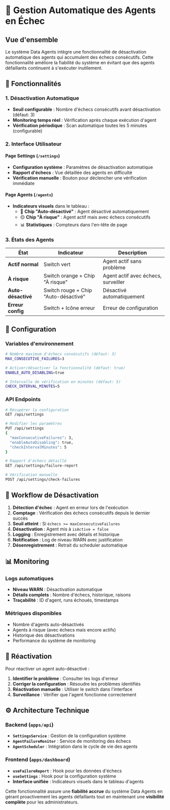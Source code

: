# 🛑 Gestion Automatique des Agents en Échec

## Vue d'ensemble

Le système Data Agents intègre une fonctionnalité de désactivation automatique des agents qui accumulent des échecs consécutifs. Cette fonctionnalité améliore la fiabilité du système en évitant que des agents défaillants continuent à s'exécuter inutilement.

## 🎯 Fonctionnalités

### 1. Désactivation Automatique
- **Seuil configurable** : Nombre d'échecs consécutifs avant désactivation (défaut: 3)
- **Monitoring temps réel** : Vérification après chaque exécution d'agent
- **Vérification périodique** : Scan automatique toutes les 5 minutes (configurable)

### 2. Interface Utilisateur

#### Page Settings (`/settings`)
- **Configuration système** : Paramètres de désactivation automatique
- **Rapport d'échecs** : Vue détaillée des agents en difficulté
- **Vérification manuelle** : Bouton pour déclencher une vérification immédiate

#### Page Agents (`/agents`)
- **Indicateurs visuels** dans le tableau :
  - 🔴 **Chip "Auto-désactivé"** : Agent désactivé automatiquement
  - 🟡 **Chip "À risque"** : Agent actif mais avec échecs consécutifs
  - 📊 **Statistiques** : Compteurs dans l'en-tête de page

### 3. États des Agents

| État | Indicateur | Description |
|------|------------|-------------|
| **Actif normal** | Switch vert | Agent actif sans problème |
| **À risque** | Switch orange + Chip "À risque" | Agent actif avec échecs, surveiller |
| **Auto-désactivé** | Switch rouge + Chip "Auto-désactivé" | Désactivé automatiquement |
| **Erreur config** | Switch + Icône erreur | Erreur de configuration |

## 🔧 Configuration

### Variables d'environnement
```bash
# Nombre maximum d'échecs consécutifs (défaut: 3)
MAX_CONSECUTIVE_FAILURES=3

# Activer/désactiver la fonctionnalité (défaut: true)
ENABLE_AUTO_DISABLING=true

# Intervalle de vérification en minutes (défaut: 5)
CHECK_INTERVAL_MINUTES=5
```

### API Endpoints
```bash
# Récupérer la configuration
GET /api/settings

# Modifier les paramètres
PUT /api/settings
{
  "maxConsecutiveFailures": 3,
  "enableAutoDisabling": true,
  "checkIntervalMinutes": 5
}

# Rapport d'échecs détaillé
GET /api/settings/failure-report

# Vérification manuelle
POST /api/settings/check-failures
```

## 🚨 Workflow de Désactivation

1. **Détection d'échec** : Agent en erreur lors de l'exécution
2. **Comptage** : Vérification des échecs consécutifs depuis le dernier succès
3. **Seuil atteint** : Si `échecs >= maxConsecutiveFailures`
4. **Désactivation** : Agent mis à `isActive = false`
5. **Logging** : Enregistrement avec détails et historique
6. **Notification** : Log de niveau WARN avec justification
7. **Désenregistrement** : Retrait du scheduler automatique

## 📊 Monitoring

### Logs automatiques
- **Niveau WARN** : Désactivation automatique
- **Détails complets** : Nombre d'échecs, historique, raisons
- **Traçabilité** : ID d'agent, runs échoués, timestamps

### Métriques disponibles
- Nombre d'agents auto-désactivés
- Agents à risque (avec échecs mais encore actifs)
- Historique des désactivations
- Performance du système de monitoring

## 🔄 Réactivation

Pour réactiver un agent auto-désactivé :

1. **Identifier le problème** : Consulter les logs d'erreur
2. **Corriger la configuration** : Résoudre les problèmes identifiés
3. **Réactivation manuelle** : Utiliser le switch dans l'interface
4. **Surveillance** : Vérifier que l'agent fonctionne correctement

## ⚙️ Architecture Technique

### Backend (`apps/api`)
- **`SettingsService`** : Gestion de la configuration système
- **`AgentFailureMonitor`** : Service de monitoring des échecs
- **`AgentScheduler`** : Intégration dans le cycle de vie des agents

### Frontend (`apps/dashboard`) 
- **`useFailureReport`** : Hook pour les données d'échecs
- **`useSettings`** : Hook pour la configuration système
- **Interface unifiée** : Indicateurs visuels dans le tableau d'agents

Cette fonctionnalité assure une **fiabilité accrue** du système Data Agents en gérant proactivement les agents défaillants tout en maintenant une **visibilité complète** pour les administrateurs.